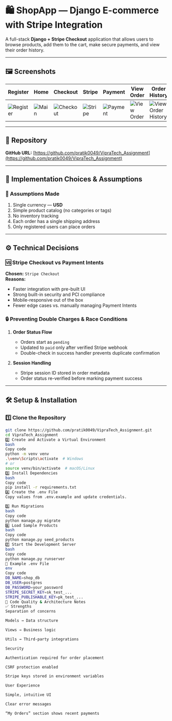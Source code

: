 # 🛍️ ShopApp — Django E-commerce with Stripe Integration

A full-stack **Django + Stripe Checkout** application that allows users to browse products, add them to the cart, make secure payments, and view their order history.

---

## 🖼️ Screenshots

| Register | Home | Checkout | Stripe | Payment | View Order | Order History |
|-----------|------|-----------|---------|-----------|-------------|----------------|
| ![Register](images/Register.png) | ![Main](images/Main.png) | ![Checkout](images/Checkout.png) | ![Stripe](images/Stripe.png) | ![Payment](images/Payment.png) | ![View Order](images/ViewOrder.png) | ![View Order History](images/ViewOrderHistory.png) |


---

## 🚀 Repository

**GitHub URL:** [https://github.com/pratik0049/VipraTech_Assignment](https://github.com/pratik0049/VipraTech_Assignment)

---

## 🧠 Implementation Choices & Assumptions

### 🔹 Assumptions Made
1. Single currency — **USD**
2. Simple product catalog (no categories or tags)
3. No inventory tracking
4. Each order has a single shipping address
5. Only registered users can place orders

---

## ⚙️ Technical Decisions

### 🆚 Stripe Checkout vs Payment Intents
**Chosen:** `Stripe Checkout`  
**Reasons:**
- Faster integration with pre-built UI
- Strong built-in security and PCI compliance
- Mobile-responsive out of the box
- Fewer edge cases vs. manually managing Payment Intents

### 🔒 Preventing Double Charges & Race Conditions
1. **Order Status Flow**
   - Orders start as `pending`
   - Updated to `paid` only after verified Stripe webhook  
   - Double-check in success handler prevents duplicate confirmation

2. **Session Handling**
   - Stripe session ID stored in order metadata  
   - Order status re-verified before marking payment success

---

## 🛠️ Setup & Installation

### 1️⃣ Clone the Repository
```bash
git clone https://github.com/pratik0049/VipraTech_Assignment.git
cd VipraTech_Assignment
2️⃣ Create and Activate a Virtual Environment
bash
Copy code
python -m venv venv
.\venv\Scripts\activate  # Windows
# or
source venv/bin/activate  # macOS/Linux
3️⃣ Install Dependencies
bash
Copy code
pip install -r requirements.txt
4️⃣ Create the .env File
Copy values from .env.example and update credentials.

5️⃣ Run Migrations
bash
Copy code
python manage.py migrate
6️⃣ Load Sample Products
bash
Copy code
python manage.py seed_products
7️⃣ Start the Development Server
bash
Copy code
python manage.py runserver
🧾 Example .env File
env
Copy code
DB_NAME=shop_db
DB_USER=postgres
DB_PASSWORD=your_password
STRIPE_SECRET_KEY=sk_test_...
STRIPE_PUBLISHABLE_KEY=pk_test_...
🧩 Code Quality & Architecture Notes
✅ Strengths
Separation of concerns

Models → Data structure

Views → Business logic

Utils → Third-party integrations

Security

Authentication required for order placement

CSRF protection enabled

Stripe keys stored in environment variables

User Experience

Simple, intuitive UI

Clear error messages

“My Orders” section shows recent payments

